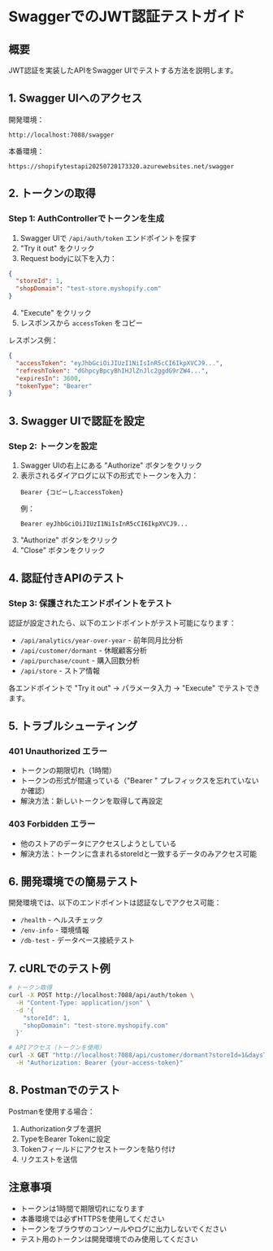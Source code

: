 # SwaggerでのJWT認証テストガイド

## 概要
JWT認証を実装したAPIをSwagger UIでテストする方法を説明します。

## 1. Swagger UIへのアクセス

開発環境：
```
http://localhost:7088/swagger
```

本番環境：
```
https://shopifytestapi20250720173320.azurewebsites.net/swagger
```

## 2. トークンの取得

### Step 1: AuthControllerでトークンを生成

1. Swagger UIで `/api/auth/token` エンドポイントを探す
2. "Try it out" をクリック
3. Request bodyに以下を入力：

```json
{
  "storeId": 1,
  "shopDomain": "test-store.myshopify.com"
}
```

4. "Execute" をクリック
5. レスポンスから `accessToken` をコピー

レスポンス例：
```json
{
  "accessToken": "eyJhbGciOiJIUzI1NiIsInR5cCI6IkpXVCJ9...",
  "refreshToken": "dGhpcyBpcyBhIHJlZnJlc2ggdG9rZW4...",
  "expiresIn": 3600,
  "tokenType": "Bearer"
}
```

## 3. Swagger UIで認証を設定

### Step 2: トークンを設定

1. Swagger UIの右上にある "Authorize" ボタンをクリック
2. 表示されるダイアログに以下の形式でトークンを入力：
   ```
   Bearer {コピーしたaccessToken}
   ```
   例：
   ```
   Bearer eyJhbGciOiJIUzI1NiIsInR5cCI6IkpXVCJ9...
   ```
3. "Authorize" ボタンをクリック
4. "Close" ボタンをクリック

## 4. 認証付きAPIのテスト

### Step 3: 保護されたエンドポイントをテスト

認証が設定されたら、以下のエンドポイントがテスト可能になります：

- `/api/analytics/year-over-year` - 前年同月比分析
- `/api/customer/dormant` - 休眠顧客分析
- `/api/purchase/count` - 購入回数分析
- `/api/store` - ストア情報

各エンドポイントで "Try it out" → パラメータ入力 → "Execute" でテストできます。

## 5. トラブルシューティング

### 401 Unauthorized エラー

- トークンの期限切れ（1時間）
- トークンの形式が間違っている（"Bearer " プレフィックスを忘れていないか確認）
- 解決方法：新しいトークンを取得して再設定

### 403 Forbidden エラー

- 他のストアのデータにアクセスしようとしている
- 解決方法：トークンに含まれるstoreIdと一致するデータのみアクセス可能

## 6. 開発環境での簡易テスト

開発環境では、以下のエンドポイントは認証なしでアクセス可能：

- `/health` - ヘルスチェック
- `/env-info` - 環境情報
- `/db-test` - データベース接続テスト

## 7. cURLでのテスト例

```bash
# トークン取得
curl -X POST http://localhost:7088/api/auth/token \
  -H "Content-Type: application/json" \
  -d '{
    "storeId": 1,
    "shopDomain": "test-store.myshopify.com"
  }'

# APIアクセス（トークンを使用）
curl -X GET "http://localhost:7088/api/customer/dormant?storeId=1&daysThreshold=90" \
  -H "Authorization: Bearer {your-access-token}"
```

## 8. Postmanでのテスト

Postmanを使用する場合：

1. Authorizationタブを選択
2. TypeをBearer Tokenに設定
3. Tokenフィールドにアクセストークンを貼り付け
4. リクエストを送信

## 注意事項

- トークンは1時間で期限切れになります
- 本番環境では必ずHTTPSを使用してください
- トークンをブラウザのコンソールやログに出力しないでください
- テスト用のトークンは開発環境でのみ使用してください